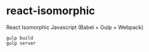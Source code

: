 # react-isomorphic

React Isomorphic Javascript (Babel + Gulp + Webpack)

```
gulp build
gulp server
```
